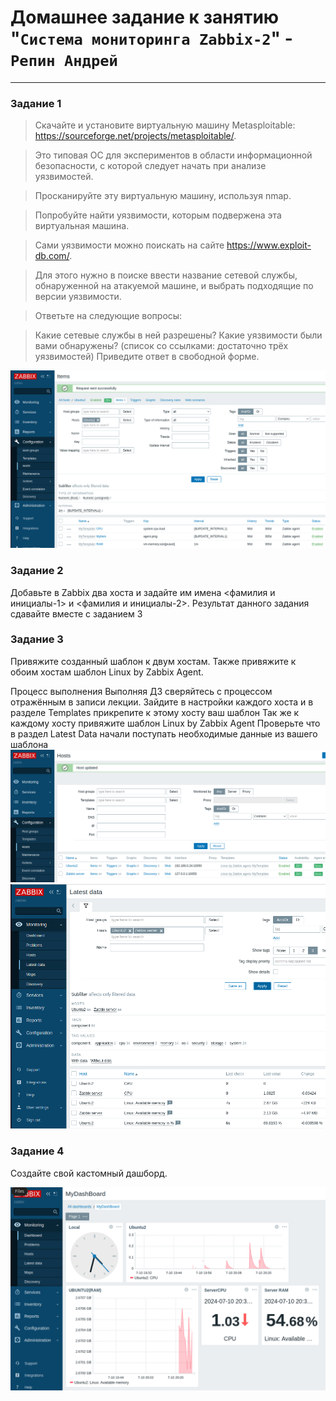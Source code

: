 # Домашнее задание к занятию "`Система мониторинга Zabbix-2`" - `Репин Андрей`


---

### Задание 1

>Скачайте и установите виртуальную машину Metasploitable: https://sourceforge.net/projects/metasploitable/.

>Это типовая ОС для экспериментов в области информационной безопасности, с которой следует начать при анализе уязвимостей.

>Просканируйте эту виртуальную машину, используя nmap.

>Попробуйте найти уязвимости, которым подвержена эта виртуальная машина.

>Сами уязвимости можно поискать на сайте https://www.exploit-db.com/.

>Для этого нужно в поиске ввести название сетевой службы, обнаруженной на атакуемой машине, и выбрать подходящие по версии уязвимости.

>Ответьте на следующие вопросы:

>Какие сетевые службы в ней разрешены?
>Какие уязвимости были вами обнаружены? (список со ссылками: достаточно трёх уязвимостей)
>Приведите ответ в свободной форме.

![скриншот ](https://github.com/RepinAndrey/zabbix/blob/main/img/1.png)

### Задание 2
Добавьте в Zabbix два хоста и задайте им имена <фамилия и инициалы-1> и <фамилия и инициалы-2>. 
 Результат данного задания сдавайте вместе с заданием 3

### Задание 3
Привяжите созданный шаблон к двум хостам. Также привяжите к обоим хостам шаблон Linux by Zabbix Agent.

Процесс выполнения
Выполняя ДЗ сверяйтесь с процессом отражённым в записи лекции.
Зайдите в настройки каждого хоста и в разделе Templates прикрепите к этому хосту ваш шаблон
Так же к каждому хосту привяжите шаблон Linux by Zabbix Agent
Проверьте что в раздел Latest Data начали поступать необходимые данные из вашего шаблона
![скриншот ](https://github.com/RepinAndrey/zabbix/blob/main/img/3_1.png)
![скриншот ](https://github.com/RepinAndrey/zabbix/blob/main/img/3_2.png)

### Задание 4
Создайте свой кастомный дашборд.

![скриншот ](https://github.com/RepinAndrey/zabbix/blob/main/img/4.png)

